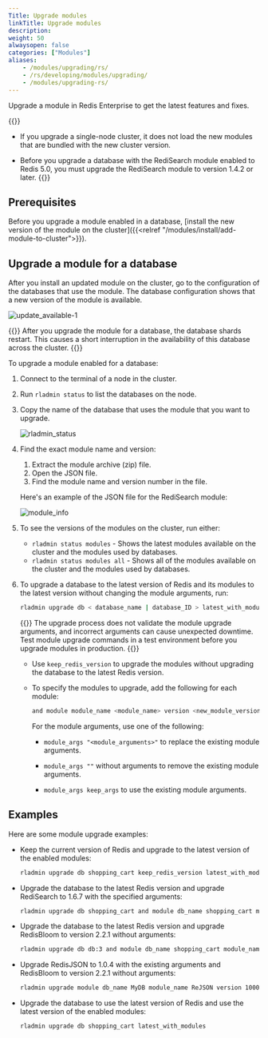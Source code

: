 ```yaml
---
Title: Upgrade modules
linkTitle: Upgrade modules
description:
weight: 50
alwaysopen: false
categories: ["Modules"]
aliases:
    - /modules/upgrading/rs/
    - /rs/developing/modules/upgrading/
    - /modules/upgrading-rs/
---
```


Upgrade a module in Redis Enterprise to get the latest features and fixes.

{{<note>}}
- If you upgrade a single-node cluster, it does not load the new modules that are bundled with the new cluster version.

- Before you upgrade a database with the RediSearch module enabled to Redis 5.0, you must upgrade the RediSearch module to version 1.4.2 or later.
{{</note>}}

## Prerequisites

Before you upgrade a module enabled in a database, [install the new version of the module on the cluster]({{<relref "/modules/install/add-module-to-cluster">}}).

## Upgrade a module for a database

After you install an updated module on the cluster, go to the configuration of the databases that use the module.
The database configuration shows that a new version of the module is available.

![update_available-1](/images/rs/update_available.png?width=1346&height=1600)

{{<warning>}}
After you upgrade the module for a database, the database shards restart. This causes a short interruption in the availability of this database across the cluster.
{{</warning>}}

To upgrade a module enabled for a database:

1. Connect to the terminal of a node in the cluster.
1. Run `rladmin status` to list the databases on the node.
1. Copy the name of the database that uses the module that you want to upgrade.

    ![rladmin_status](/images/rs/rladmin_status.png)

1. Find the exact module name and version:

    1. Extract the module archive (zip) file.
    1. Open the JSON file.
    1. Find the module name and version number in the file.

    Here's an example of the JSON file for the RediSearch module:

    ![module_info](/images/rs/module_info.png)

1. To see the versions of the modules on the cluster, run either:

    - `rladmin status modules` - Shows the latest modules available on the cluster and the modules used by databases.
    - `rladmin status modules all` - Shows all of the modules available on the cluster and the modules used by databases.

1. To upgrade a database to the latest version of Redis and its modules to the latest version without changing the module arguments, run:

    ```sh
    rladmin upgrade db < database_name | database_ID > latest_with_modules
    ```

    {{<warning>}}
The upgrade process does not validate the module upgrade arguments, and incorrect arguments can cause unexpected downtime. Test module upgrade commands in a test environment before you upgrade modules in production. 
    {{</warning>}}

    - Use `keep_redis_version` to upgrade the modules without upgrading the database to the latest Redis version.

    - To specify the modules to upgrade, add the following for each module:

        ```sh
        and module module_name <module_name> version <new_module_version_number> module_args "<module arguments>"
        ```

        For the module arguments, use one of the following:

        - `module_args "<module_arguments>"` to replace the existing module arguments.

        - `module_args ""` without arguments to remove the existing module arguments.

        - `module_args keep_args` to use the existing module arguments.

## Examples

Here are some module upgrade examples:

- Keep the current version of Redis and upgrade to the latest version of the enabled modules:

    ```sh
    rladmin upgrade db shopping_cart keep_redis_version latest_with_modules
    ```

- Upgrade the database to the latest Redis version and upgrade RediSearch to 1.6.7 with the specified arguments:

    ```sh
    rladmin upgrade db shopping_cart and module db_name shopping_cart module_name ft version 10607 module_args "PARTITIONS AUTO"
    ```

- Upgrade the database to the latest Redis version and upgrade RedisBloom to version 2.2.1 without arguments:

    ```sh
    rladmin upgrade db db:3 and module db_name shopping_cart module_name bf version 20201 module_args ""
    ```

- Upgrade RedisJSON to 1.0.4 with the existing arguments and RedisBloom to version 2.2.1 without arguments:

    ```sh
    rladmin upgrade module db_name MyDB module_name ReJSON version 10004 module_args keep_args and module db_name MyDB module_name bf version 20201 module_args ""
    ```

- Upgrade the database to use the latest version of Redis and use the latest version of the enabled modules:

    ```sh
    rladmin upgrade db shopping_cart latest_with_modules
    ```
